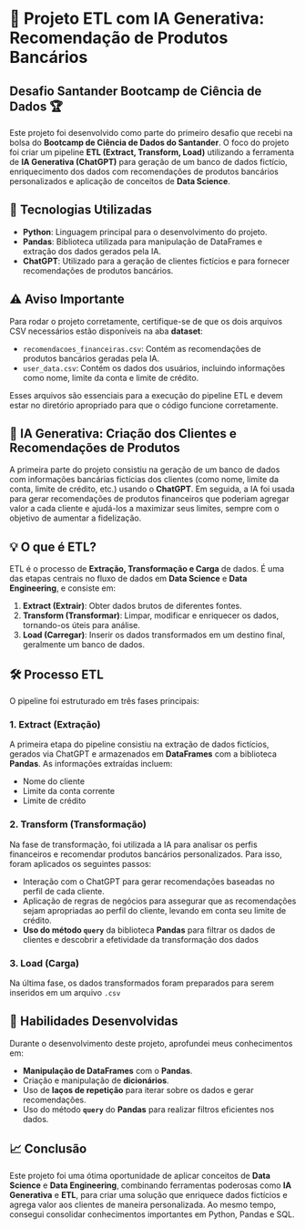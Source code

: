 # 🚀 Projeto ETL com IA Generativa: Recomendação de Produtos Bancários

## Desafio Santander Bootcamp de Ciência de Dados 🏆

Este projeto foi desenvolvido como parte do primeiro desafio que recebi na bolsa do **Bootcamp de Ciência de Dados do Santander**. 
O foco do projeto foi criar um pipeline **ETL (Extract, Transform, Load)** utilizando a ferramenta de **IA Generativa (ChatGPT)** 
para geração de um banco de dados fictício, enriquecimento dos dados com recomendações de produtos bancários personalizados e 
aplicação de conceitos de **Data Science**.


## 🔧 Tecnologias Utilizadas

- **Python**: Linguagem principal para o desenvolvimento do projeto.
- **Pandas**: Biblioteca utilizada para manipulação de DataFrames e extração dos dados gerados pela IA.
- **ChatGPT**: Utilizado para a geração de clientes fictícios e para fornecer recomendações de produtos bancários.

## ⚠️ Aviso Importante

Para rodar o projeto corretamente, certifique-se de que os dois arquivos CSV necessários estão disponíveis na aba **dataset**:

- `recomendacoes_financeiras.csv`: Contém as recomendações de produtos bancários geradas pela IA.
- `user_data.csv`: Contém os dados dos usuários, incluindo informações como nome, limite da conta e limite de crédito.

Esses arquivos são essenciais para a execução do pipeline ETL e devem estar no diretório apropriado para que o código funcione corretamente.

## 🧠 IA Generativa: Criação dos Clientes e Recomendações de Produtos

A primeira parte do projeto consistiu na geração de um banco de dados com informações 
bancárias fictícias dos clientes (como nome, limite da conta, limite de crédito, etc.) 
usando o **ChatGPT**. Em seguida, a IA foi usada para gerar recomendações de produtos financeiros 
que poderiam agregar valor a cada cliente e ajudá-los a maximizar seus limites, sempre com o objetivo de aumentar a fidelização.

## 💡 O que é ETL?

ETL é o processo de **Extração, Transformação e Carga** de dados. É uma das etapas centrais no 
fluxo de dados em **Data Science** e **Data Engineering**, e consiste em:

1. **Extract (Extrair)**: Obter dados brutos de diferentes fontes.
2. **Transform (Transformar)**: Limpar, modificar e enriquecer os dados, tornando-os úteis para análise.
3. **Load (Carregar)**: Inserir os dados transformados em um destino final, geralmente um banco de dados.


## 🛠️ Processo ETL

O pipeline foi estruturado em três fases principais:

### 1. **Extract (Extração)**

A primeira etapa do pipeline consistiu na extração de dados fictícios, 
gerados via ChatGPT e armazenados em **DataFrames** com a biblioteca **Pandas**. As informações extraídas incluem:

- Nome do cliente
- Limite da conta corrente
- Limite de crédito

### 2. **Transform (Transformação)**

Na fase de transformação, foi utilizada a IA para analisar os perfis financeiros e recomendar produtos 
bancários personalizados. Para isso, foram aplicados os seguintes passos:

- Interação com o ChatGPT para gerar recomendações baseadas no perfil de cada cliente.
- Aplicação de regras de negócios para assegurar que as recomendações sejam apropriadas ao perfil do 
cliente, levando em conta seu limite de crédito.
- **Uso do método `query`** da biblioteca **Pandas** para filtrar os dados de clientes e descobrir a efetividade da transformação dos dados

### 3. **Load (Carga)**

Na última fase, os dados transformados foram preparados para serem inseridos em um arquivo  `.csv `


## 🧩 Habilidades Desenvolvidas

Durante o desenvolvimento deste projeto, aprofundei meus conhecimentos em:

- **Manipulação de DataFrames** com o **Pandas**.
- Criação e manipulação de **dicionários**.
- Uso de **laços de repetição** para iterar sobre os dados e gerar recomendações.
- Uso do método **`query`** do **Pandas** para realizar filtros eficientes nos dados.

## 📈 Conclusão

Este projeto foi uma ótima oportunidade de aplicar conceitos de **Data Science** e **Data Engineering**, combinando ferramentas poderosas como **IA Generativa** e **ETL**, para criar uma solução que enriquece dados fictícios e agrega valor aos clientes de maneira personalizada. Ao mesmo tempo, consegui consolidar conhecimentos importantes em Python, Pandas e SQL.
